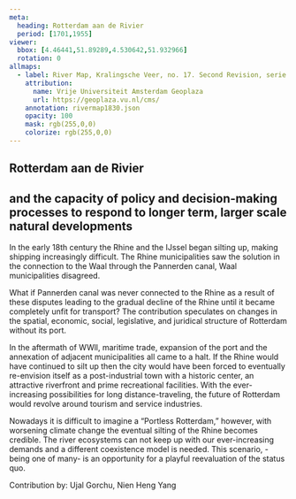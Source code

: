 ```yaml
---
meta:
  heading: Rotterdam aan de Rivier
  period: [1701,1955]
viewer:
  bbox: [4.46441,51.89289,4.530642,51.932966]
  rotation: 0
allmaps:
  - label: River Map, Kralingsche Veer, no. 17. Second Revision, serie II, 1936. Scale 1:5,000. Geoplaza, VU Amsterdam. Signature LL.11007gk.
    attribution:
      name: Vrije Universiteit Amsterdam Geoplaza
      url: https://geoplaza.vu.nl/cms/
    annotation: rivermap1830.json
    opacity: 100
    mask: rgb(255,0,0)
    colorize: rgb(255,0,0)
---
```

## Rotterdam aan de Rivier

## and the capacity of policy and decision-making processes to respond to longer term, larger scale natural developments

In the early 18th century the Rhine and the IJssel began silting up, making shipping increasingly difficult. The Rhine municipalities saw the solution in the connection to the Waal through the Pannerden canal, Waal municipalities disagreed. 

What if Pannerden canal was never connected to the Rhine as a result of these disputes leading to the gradual decline of the Rhine until it became completely unfit for transport? The contribution speculates on changes in the spatial, economic, social, legislative, and juridical structure of Rotterdam without its port.

In the aftermath of WWll, maritime trade, expansion of the port and the annexation of adjacent municipalities all came to a halt. If the Rhine would have continued to silt up then the city would have been forced to eventually re-envision itself as a post-industrial town with a historic center, an attractive riverfront and prime recreational facilities. With the ever-increasing possibilities for long distance-traveling, the future of Rotterdam would revolve around tourism and service industries. 

Nowadays it is difficult to imagine a “Portless Rotterdam,” however, with worsening climate change the eventual silting of the Rhine becomes credible. The river ecosystems can not keep up with our ever-increasing demands and a different coexistence model is needed. This scenario, -being one of many- is an opportunity for a playful reevaluation of the status quo.


Contribution by:
Ujal Gorchu, Nien Heng Yang

